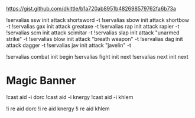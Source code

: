 https://gist.github.com/dkittle/b1a720ab8951b482698579762fa6b73a


!servalias ssw init attack shortsword -t
!servalias sbow init attack shortbow -t
!servalias gax init attack greataxe -t
!servalias rap init attack rapier -t
!servalias scm init attack scimitar -t
!servalias slap init attack "unarmed strike" -t
!servalias blow init attack "breath weapon" -t
!servalias dag init attack dagger -t
!servalias jav init attack "javelin" -t

!servalias combat init begin
!servalias fight init next
!servalias next init next

# Magic Banner
!cast aid -i dorc
!cast aid -i knergy
!cast aid -i khlem

!i re aid dorc
!i re aid knergy
!i re aid khlem